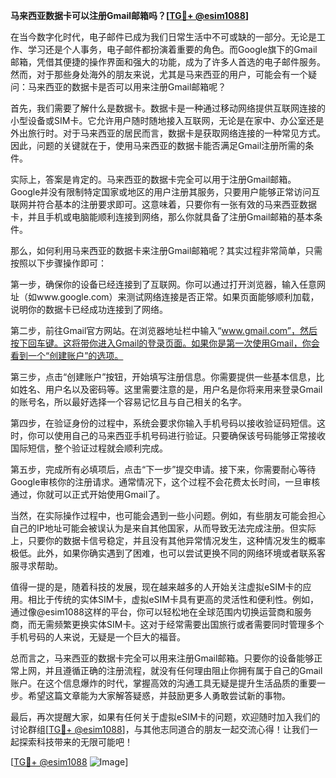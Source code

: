 **马来西亚数据卡可以注册Gmail邮箱吗？[[TG💪+ @esim1088](https://t.me/s/esim1088)]**

在当今数字化时代，电子邮件已成为我们日常生活中不可或缺的一部分。无论是工作、学习还是个人事务，电子邮件都扮演着重要的角色。而Google旗下的Gmail邮箱，凭借其便捷的操作界面和强大的功能，成为了许多人首选的电子邮件服务。然而，对于那些身处海外的朋友来说，尤其是马来西亚的用户，可能会有一个疑问：马来西亚的数据卡是否可以用来注册Gmail邮箱呢？

首先，我们需要了解什么是数据卡。数据卡是一种通过移动网络提供互联网连接的小型设备或SIM卡。它允许用户随时随地接入互联网，无论是在家中、办公室还是外出旅行时。对于马来西亚的居民而言，数据卡是获取网络连接的一种常见方式。因此，问题的关键就在于，使用马来西亚的数据卡能否满足Gmail注册所需的条件。

实际上，答案是肯定的。马来西亚的数据卡完全可以用于注册Gmail邮箱。Google并没有限制特定国家或地区的用户注册其服务，只要用户能够正常访问互联网并符合基本的注册要求即可。这意味着，只要你有一张有效的马来西亚数据卡，并且手机或电脑能顺利连接到网络，那么你就具备了注册Gmail邮箱的基本条件。

那么，如何利用马来西亚的数据卡来注册Gmail邮箱呢？其实过程非常简单，只需按照以下步骤操作即可：

第一步，确保你的设备已经连接到了互联网。你可以通过打开浏览器，输入任意网址（如www.google.com）来测试网络连接是否正常。如果页面能够顺利加载，说明你的数据卡已经成功连接到了网络。

第二步，前往Gmail官方网站。在浏览器地址栏中输入“www.gmail.com”，然后按下回车键。这将带你进入Gmail的登录页面。如果你是第一次使用Gmail，你会看到一个“创建账户”的选项。

第三步，点击“创建账户”按钮，开始填写注册信息。你需要提供一些基本信息，比如姓名、用户名以及密码等。这里需要注意的是，用户名是你将来用来登录Gmail的账号名，所以最好选择一个容易记忆且与自己相关的名字。

第四步，在验证身份的过程中，系统会要求你输入手机号码以接收验证码短信。这时，你可以使用自己的马来西亚手机号码进行验证。只要确保该号码能够正常接收国际短信，整个验证过程就会顺利完成。

第五步，完成所有必填项后，点击“下一步”提交申请。接下来，你需要耐心等待Google审核你的注册请求。通常情况下，这个过程不会花费太长时间，一旦审核通过，你就可以正式开始使用Gmail了。

当然，在实际操作过程中，也可能会遇到一些小问题。例如，有些朋友可能会担心自己的IP地址可能会被误认为是来自其他国家，从而导致无法完成注册。但实际上，只要你的数据卡信号稳定，并且没有其他异常情况发生，这种情况发生的概率极低。此外，如果你确实遇到了困难，也可以尝试更换不同的网络环境或者联系客服寻求帮助。

值得一提的是，随着科技的发展，现在越来越多的人开始关注虚拟eSIM卡的应用。相比于传统的实体SIM卡，虚拟eSIM卡具有更高的灵活性和便利性。例如，通过像@esim1088这样的平台，你可以轻松地在全球范围内切换运营商和服务商，而无需频繁更换实体SIM卡。这对于经常需要出国旅行或者需要同时管理多个手机号码的人来说，无疑是一个巨大的福音。

总而言之，马来西亚的数据卡完全可以用来注册Gmail邮箱。只要你的设备能够正常上网，并且遵循正确的注册流程，就没有任何理由阻止你拥有属于自己的Gmail账户。在这个信息爆炸的时代，掌握高效的沟通工具无疑是提升生活品质的重要一步。希望这篇文章能为大家解答疑惑，并鼓励更多人勇敢尝试新的事物。

最后，再次提醒大家，如果有任何关于虚拟eSIM卡的问题，欢迎随时加入我们的讨论群组[[TG💪+ @esim1088](https://t.me/s/esim1088)]，与其他志同道合的朋友一起交流心得！让我们一起探索科技带来的无限可能吧！

[[TG💪+ @esim1088](https://t.me/s/esim1088) ![Image](https://i.postimg.cc/4NQfJmqS/Snipaste-2025-05-13-00-14-12.png)]
